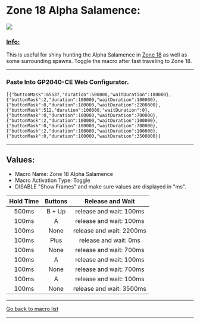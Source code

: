 # Zone 18 Alpha Salamence:

<img src="/Macro-Images/Zone_18_Alpha_Salamence.gif" />

### <ins>Info:</ins>
This is useful for shiny hunting the Alpha Salamence in [Zone 18](https://www.serebii.net/pokearth/lumiosecity/wildzone18.shtml) as well as some surrounding spawns. Toggle the macro after fast traveling to Zone 18.

----

### Paste Into GP2040-CE Web Configurator.
```
[{"buttonMask":65537,"duration":500000,"waitDuration":100000},{"buttonMask":2,"duration":100000,"waitDuration":100000},{"buttonMask":0,"duration":100000,"waitDuration":2200000},{"buttonMask":512,"duration":100000,"waitDuration":0},{"buttonMask":0,"duration":100000,"waitDuration":700000},{"buttonMask":2,"duration":100000,"waitDuration":100000},{"buttonMask":0,"duration":100000,"waitDuration":700000},{"buttonMask":2,"duration":100000,"waitDuration":100000},{"buttonMask":0,"duration":100000,"waitDuration":3500000}]
```

----

## Values:

* Macro Name: Zone 18 Alpha Salamence
* Macro Activation Type: Toggle
* DISABLE "Show Frames" and make sure values are displayed in "ms".

| Hold Time | Buttons | Release and Wait |
| :---: | :---: | :---: |
| 500ms | B + Up | release and wait: 100ms  |
| 100ms | A      | release and wait: 100ms  |
| 100ms | None   | release and wait: 2200ms |
| 100ms | Plus   | release and wait: 0ms    |
| 100ms | None   | release and wait: 700ms  |
| 100ms | A      | release and wait: 100ms  |
| 100ms | None   | release and wait: 700ms  |
| 100ms | A      | release and wait: 100ms  |
| 100ms | None   | release and wait: 3500ms |

----

[Go back to macro list](https://github.com/OngoGablogian/Legends_Z-A_Macros/tree/main?tab=readme-ov-file#included-macros)

----
